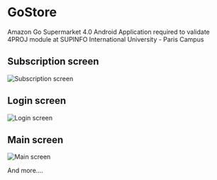
# GoStore  
Amazon Go Supermarket 4.0 Android Application required to validate 4PROJ module at SUPINFO International University - Paris Campus
## Subscription screen
![Subscription screen](https://live.staticflickr.com/65535/49933400851_993b6a7865_k.jpg)

## Login screen
![Login screen](https://live.staticflickr.com/65535/49933708172_3056a99838_k.jpg)

## Main screen
![Main screen](https://live.staticflickr.com/65535/49933708012_4a4a0e777d_k.jpg)

And more....